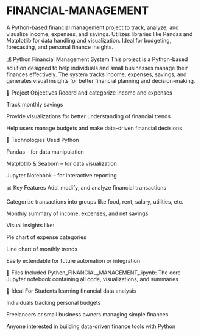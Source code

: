 # FINANCIAL-MANAGEMENT
A Python-based financial management project to track, analyze, and visualize income, expenses, and savings. Utilizes libraries like Pandas and Matplotlib for data handling and visualization. Ideal for budgeting, forecasting, and personal finance insights.


💰 Python Financial Management System
This project is a Python-based solution designed to help individuals and small businesses manage their finances effectively. The system tracks income, expenses, savings, and generates visual insights for better financial planning and decision-making.

📌 Project Objectives
Record and categorize income and expenses

Track monthly savings

Provide visualizations for better understanding of financial trends

Help users manage budgets and make data-driven financial decisions

🔧 Technologies Used
Python

Pandas – for data manipulation

Matplotlib & Seaborn – for data visualization

Jupyter Notebook – for interactive reporting

📊 Key Features
Add, modify, and analyze financial transactions

Categorize transactions into groups like food, rent, salary, utilities, etc.

Monthly summary of income, expenses, and net savings

Visual insights like:

Pie chart of expense categories

Line chart of monthly trends

Easily extendable for future automation or integration

📁 Files Included
Python_FINANCIAL_MANAGEMENT_.ipynb: The core Jupyter notebook containing all code, visualizations, and summaries

🎯 Ideal For
Students learning financial data analysis

Individuals tracking personal budgets

Freelancers or small business owners managing simple finances

Anyone interested in building data-driven finance tools with Python
